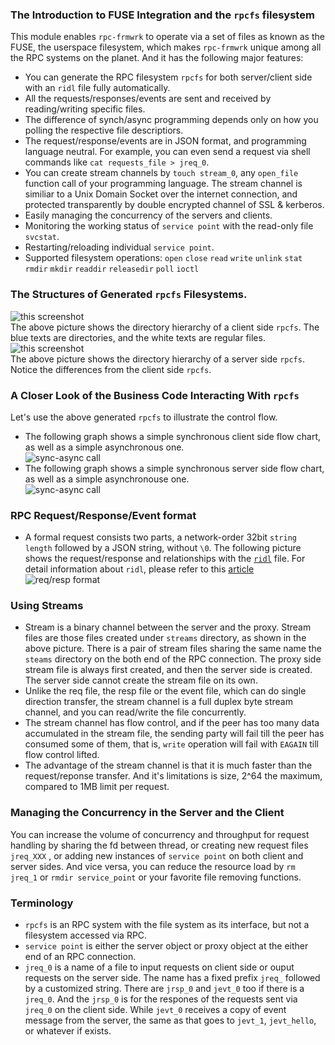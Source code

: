 ### The Introduction to FUSE Integration and the `rpcfs` filesystem
This module enables `rpc-frmwrk` to operate via a set of files as known as the FUSE, the userspace filesystem, which makes `rpc-frmwrk` unique among all the RPC systems on the planet. And it has the following major features:
  * You can generate the RPC filesystem `rpcfs` for both server/client side with an `ridl` file fully automatically.
  * All the requests/responses/events are sent and received by reading/writing specific files.
  * The difference of synch/async programming depends only on how you polling the respective file descriptiors. 
  * The request/response/events are in JSON format, and programming language neutral.
    For example, you can even send a request via shell commands like `cat requests_file > jreq_0`. 
  * You can create stream channels by `touch stream_0`, any `open_file` function call of your programming language.
    The stream channel is similiar to a Unix Domain Socket over the internet connection, and protected
    transparently by double encrypted channel of SSL & kerberos.
  * Easily managing the concurrency of the servers and clients.
  * Monitoring the working status of `service point` with the read-only file `svcstat`.
  * Restarting/reloading individual `service point`.
  * Supported filesystem operations: `open` `close` `read` `write` `unlink` `stat` `rmdir` `mkdir` `readdir` `releasedir` `poll` `ioctl` 

### The Structures of Generated `rpcfs` Filesystems.
![this screenshot](https://github.com/zhiming99/rpc-frmwrk/blob/master/pics/rpcfs-cli.png)   
The above picture shows the directory hierarchy of a client side `rpcfs`. The blue texts are directories, and the white texts are regular files.   
![this screenshot](https://github.com/zhiming99/rpc-frmwrk/blob/master/pics/rpcfs-svr.png)   
The above picture shows the directory hierarchy of a server side `rpcfs`. Notice the differences from the client side `rpcfs`.   
### A Closer Look of the Business Code Interacting With `rpcfs`
Let's use the above generated `rpcfs` to illustrate the control flow.   
* The following graph shows a simple synchronous client side flow chart, as well as a simple asynchronous one.   
![sync-async call](https://github.com/zhiming99/rpc-frmwrk/blob/master/pics/sync-async.png)   
* The following graph shows a simple synchronous server side flow chart, as well as a simple asynchronouse one.   
![sync-async call](https://github.com/zhiming99/rpc-frmwrk/blob/master/pics/sync-async-svr.png)   

### RPC Request/Response/Event format
* A formal request consists two parts, a network-order 32bit `string length` followed by a JSON string, without `\0`. The following picture shows the request/response and relationships with the [`ridl`](https://github.com/zhiming99/rpc-frmwrk/blob/master/examples/hellowld.ridl) file. For detail information about `ridl`, please refer to this [article](https://github.com/zhiming99/rpc-frmwrk/blob/master/ridl/README.md)   
![req/resp format](https://github.com/zhiming99/rpc-frmwrk/blob/master/pics/ridl-req-mapping.png)    

### Using Streams
* Stream is a binary channel between the server and the proxy. Stream files are those files created under `streams` directory, as shown in the above picture. There is a pair of stream files sharing the same name the `steams` directory on the both end of the RPC connection. The proxy side stream file is always first created, and then the server side is created. The server side cannot create the stream file on its own.
* Unlike the req file, the resp file or the event file, which can do single direction transfer, the stream channel is a full duplex byte stream channel, and you can read/write the file concurrently. 
* The stream channel has flow control, and if the peer has too many data accumulated in the stream file, the sending party will fail till the peer has consumed some of them, that is, `write` operation will fail with `EAGAIN` till flow control lifted.
* The advantage of the stream channel is that it is much faster than the request/reponse transfer. And it's limitations is size, 2^64 the maximum, compared to 1MB limit per request.

### Managing the Concurrency in the Server and the Client
You can increase the volume of concurrency and throughput for request handling by sharing the fd between thread, 
or creating new request files `jreq_XXX` , or adding new instances of `service point` on both client and server sides.
And vice versa, you can reduce the resource load by `rm jreq_1` or `rmdir service_point` or your favorite file removing functions. 
### Terminology
  * `rpcfs` is  an RPC system with the file system as its interface, but not a filesystem accessed via RPC.
  * `service point` is either the server object or proxy object at the either end of an RPC connection.
  * `jreq_0` is a name of a file to input requests on client side or ouput requests on the server side. The name has a fixed prefix `jreq_` followed by a   customized string. There are `jrsp_0` and `jevt_0` too if there is a `jreq_0`. And the `jrsp_0` is for the respones of the requests sent via `jreq_0` on the client side. While `jevt_0` receives a copy of event message from the server, the same as that goes to `jevt_1`, `jevt_hello`, or whatever if exists.

  
